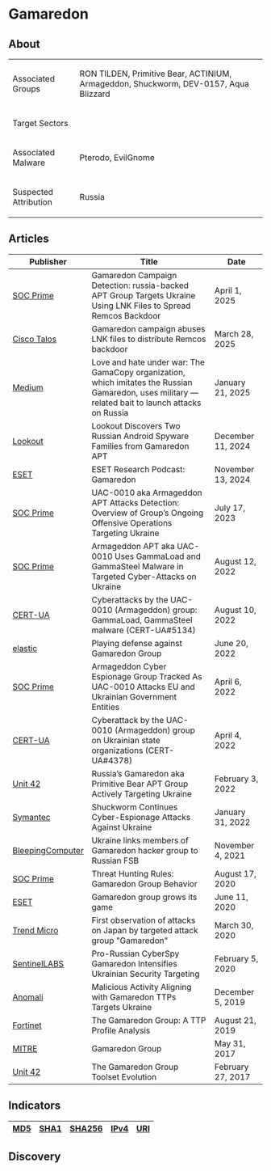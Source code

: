 <h1>Gamaredon</h1>

<h2>About</h2>
<table>
  <tr>
    <td>
      <p>Associated Groups</p>
    </td>
    <td>
      <p>RON TILDEN, Primitive Bear, ACTINIUM, Armageddon, Shuckworm, DEV-0157, Aqua Blizzard</p>
    </td>
  </tr>
  <tr>
    <td>
      <p>Target Sectors</p>
    </td>
    <td>
      <p></p>
    </td>
  </tr>
  <tr>
    <td>
      <p>Associated Malware</p>
    </td>
    <td>
      <p>Pterodo, EvilGnome</p>
    </td>
  </tr>
  <tr>
    <td>
      <p>Suspected Attribution</p>
    </td>
    <td>
      <p>Russia</p>
    </td>
  </tr>
</table>

<h2>Articles</h2>
<table>
  <thead>
    <tr>
      <th>Publisher</th>
      <th>Title</th>
      <th>Date</th>  
    </tr>
  </thead>
  <tbody>
    <tr>
      <td>
        <a href="https://socprime.com/blog/gamaredon-campaign-detection/">SOC Prime</a>
      </td>
      <td>Gamaredon Campaign Detection: russia-backed APT Group Targets Ukraine Using LNK Files to Spread Remcos Backdoor</td>
      <td>April 1, 2025</td>
    </tr>
    <tr>
      <td>
        <a href="https://blog.talosintelligence.com/gamaredon-campaign-distribute-remcos/">Cisco Talos</a>
      </td>
      <td>Gamaredon campaign abuses LNK files to distribute Remcos backdoor</td>
      <td>March 28, 2025</td>
    </tr>
    <tr>
      <td>
        <a href="https://medium.com/@knownsec404team/love-and-hate-under-war-the-gamacopy-organization-which-imitates-the-russian-gamaredon-uses-560ba5e633fa">Medium</a>
      </td>
      <td>Love and hate under war: The GamaCopy organization, which imitates the Russian Gamaredon, uses military — related bait to launch attacks on Russia</td>
      <td>January 21, 2025</td>
    </tr>
    <tr>
      <td>
        <a href="https://www.lookout.com/threat-intelligence/article/gamaredon-russian-android-surveillanceware">Lookout</a>
      </td>
      <td>Lookout Discovers Two Russian Android Spyware Families from Gamaredon APT</td>
      <td>December 11, 2024</td>
    </tr>
    <tr>
      <td>
        <a href="https://www.welivesecurity.com/en/podcasts/eset-research-podcast-gamaredon/">ESET</a>
      </td>
      <td>ESET Research Podcast: Gamaredon</td>
      <td>November 13, 2024</td>
    </tr>
    <tr>
      <td>
        <a href="https://socprime.com/blog/uac-0010-aka-armageddon-apt-attacks-detection-overview-of-groups-ongoing-offensive-operations-targeting-ukraine/">SOC Prime</a>
      </td>
      <td>UAC-0010 aka Armageddon APT Attacks Detection: Overview of Group’s Ongoing Offensive Operations Targeting Ukraine</td>
      <td>July 17, 2023</td>
    </tr>
    <tr>
      <td>
        <a href="https://socprime.com/blog/armageddon-apt-aka-uac-0010-uses-gammaload-and-gammasteel-malware-in-targeted-cyber-attacks-on-ukraine/">SOC Prime</a>
      </td>
      <td>Armageddon APT aka UAC-0010 Uses GammaLoad and GammaSteel Malware in Targeted Cyber-Attacks on Ukraine</td>
      <td>August 12, 2022</td>
    </tr>
    <tr>
      <td>
        <a href="https://cert.gov.ua/article/1229152">CERT-UA</a>
      </td>
      <td>Cyberattacks by the UAC-0010 (Armageddon) group: GammaLoad, GammaSteel malware (CERT-UA#5134)</td>
      <td>August 10, 2022</td>
    </tr>
    <tr>
      <td>
        <a href="https://www.elastic.co/security-labs/playing-defense-against-gamaredon-group">elastic</a>
      </td>
      <td>Playing defense against Gamaredon Group</td>
      <td>June 20, 2022</td>
    </tr>
    <tr>
      <td>
        <a href="https://socprime.com/blog/armageddon-cyber-espionage-group-tracked-as-uac-0010-attacks-eu-and-ukrainian-government-entities/">SOC Prime</a>
      </td>
      <td>Armageddon Cyber Espionage Group Tracked As UAC-0010 Attacks EU and Ukrainian Government Entities</td>
      <td>April 6, 2022</td>
    </tr>
    <tr>
      <td>
        <a href="https://cert.gov.ua/article/39138">CERT-UA</a>
      </td>
      <td>Cyberattack by the UAC-0010 (Armageddon) group on Ukrainian state organizations (CERT-UA#4378)</td>
      <td>April 4, 2022</td>
    </tr>
    <tr>
      <td>
        <a href="https://unit42.paloaltonetworks.com/gamaredon-primitive-bear-ukraine-update-2021/">Unit 42</a>
      </td>
      <td>Russia’s Gamaredon aka Primitive Bear APT Group Actively Targeting Ukraine</td>
      <td>February 3, 2022</td>
    </tr>
    <tr>
      <td>
        <a href="https://www.security.com/threat-intelligence/shuckworm-gamaredon-espionage-ukraine">Symantec</a>
      </td>
      <td>Shuckworm Continues Cyber-Espionage Attacks Against Ukraine</td>
      <td>January 31, 2022</td>
    </tr>
    <tr>
      <td>
        <a href="https://www.bleepingcomputer.com/news/security/ukraine-links-members-of-gamaredon-hacker-group-to-russian-fsb/">BleepingComputer</a>
      </td>
      <td>Ukraine links members of Gamaredon hacker group to Russian FSB</td>
      <td>November 4, 2021</td>
    </tr>
    <tr>
      <td>
        <a href="https://socprime.com/blog/threat-hunting-rules-gamaredon-group-behavior/">SOC Prime</a>
      </td>
      <td>Threat Hunting Rules: Gamaredon Group Behavior</td>
      <td>August 17, 2020</td>
    </tr>
    <tr>
      <td>
        <a href="https://www.welivesecurity.com/2020/06/11/gamaredon-group-grows-its-game/">ESET</a>
      </td>
      <td>Gamaredon group grows its game</td>
      <td>June 11, 2020</td>
    </tr>
    <tr>
      <td>
        <a href="https://www.trendmicro.com/ja_jp/research/20/c/first-observed-attack-on-Japan-from-the-targeted-attack-group-Gamaredon.html">Trend Micro</a>
      </td>
      <td>First observation of attacks on Japan by targeted attack group "Gamaredon"</td>
      <td>March 30, 2020</td>
    </tr>
    <tr>
      <td>
        <a href="https://www.sentinelone.com/labs/pro-russian-cyberspy-gamaredon-intensifies-ukrainian-security-targeting/">SentinelLABS</a>
      </td>
      <td>Pro-Russian CyberSpy Gamaredon Intensifies Ukrainian Security Targeting</td>
      <td>February 5, 2020</td>
    </tr>
    <tr>
      <td>
        <a href="https://www.anomali.com/blog/malicious-activity-aligning-with-gamaredon-ttps-targets-ukraine">Anomali</a>
      </td>
      <td>Malicious Activity Aligning with Gamaredon TTPs Targets Ukraine</td>
      <td>December 5, 2019</td>
    </tr>
    <tr>
      <td>
        <a href="https://www.fortinet.com/blog/threat-research/gamaredon-group-ttp-profile-analysis">Fortinet</a>
      </td>
      <td>The Gamaredon Group: A TTP Profile Analysis</td>
      <td>August 21, 2019</td>
    </tr>
    <tr>
      <td>
        <a href="https://attack.mitre.org/groups/G0047/">MITRE</a>
      </td>
      <td>Gamaredon Group</td>
      <td>May 31, 2017</td>
    </tr>
    <tr>
      <td>
        <a href="https://unit42.paloaltonetworks.com/unit-42-title-gamaredon-group-toolset-evolution/">Unit 42</a>
      </td>
      <td>The Gamaredon Group Toolset Evolution</td>
      <td>February 27, 2017</td>
    </tr>
  </tbody>
</table>


<h2>Indicators</h2>
<table>
  <thead>
    <tr>
      <th>
        <a href="https://github.com/PudgyDragon/IOCs/blob/main/All/Gamaredon%20Group/samples.md5">MD5</a>
      </th>
      <th>
        <a href="https://github.com/PudgyDragon/IOCs/blob/main/All/Gamaredon%20Group/samples.sha1">SHA1</a>
      </th>
      <th>
        <a href="https://github.com/PudgyDragon/IOCs/blob/main/All/Gamaredon%20Group/samples.sha256">SHA256</a>
      </th>
      <th>
        <a href="https://github.com/PudgyDragon/IOCs/blob/main/All/Gamaredon%20Group/IPv4.txt">IPv4</a>
      </th>
      <th>
        <a href="https://github.com/PudgyDragon/IOCs/blob/main/All/Gamaredon%20Group/uri.txt">URI</a>
      </th>
    </tr>
  </thead>
</table>

<h2>Discovery</h2>
